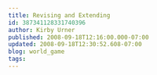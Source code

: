 ```yaml
---
title: Revising and Extending
id: 387341128331740396
author: Kirby Urner
published: 2008-09-18T12:16:00.000-07:00
updated: 2008-09-18T12:30:52.608-07:00
blog: world_game
tags: 
---
```


